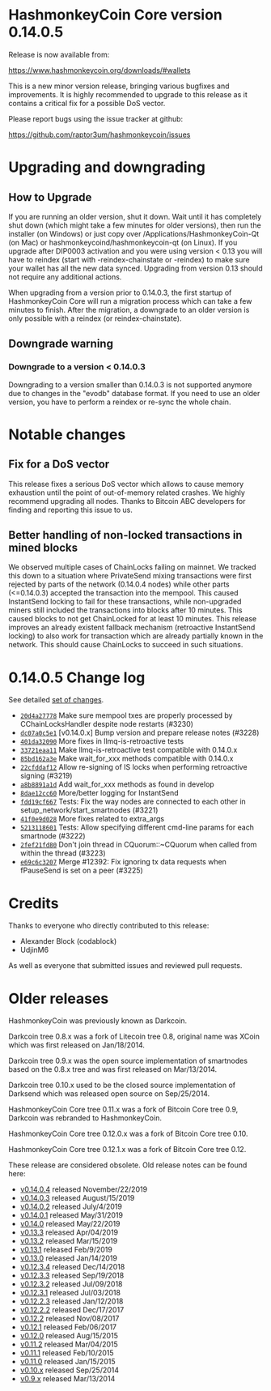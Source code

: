 HashmonkeyCoin Core version 0.14.0.5
==========================

Release is now available from:

  <https://www.hashmonkeycoin.org/downloads/#wallets>

This is a new minor version release, bringing various bugfixes and improvements.
It is highly recommended to upgrade to this release as it contains a critical
fix for a possible DoS vector.

Please report bugs using the issue tracker at github:

  <https://github.com/raptor3um/hashmonkeycoin/issues>


Upgrading and downgrading
=========================

How to Upgrade
--------------

If you are running an older version, shut it down. Wait until it has completely
shut down (which might take a few minutes for older versions), then run the
installer (on Windows) or just copy over /Applications/HashmonkeyCoin-Qt (on Mac) or
hashmonkeycoind/hashmonkeycoin-qt (on Linux). If you upgrade after DIP0003 activation and you were
using version < 0.13 you will have to reindex (start with -reindex-chainstate
or -reindex) to make sure your wallet has all the new data synced. Upgrading from
version 0.13 should not require any additional actions.

When upgrading from a version prior to 0.14.0.3, the
first startup of HashmonkeyCoin Core will run a migration process which can take a few minutes
to finish. After the migration, a downgrade to an older version is only possible with
a reindex (or reindex-chainstate).

Downgrade warning
-----------------

### Downgrade to a version < 0.14.0.3

Downgrading to a version smaller than 0.14.0.3 is not supported anymore due to changes
in the "evodb" database format. If you need to use an older version, you have to perform
a reindex or re-sync the whole chain.

Notable changes
===============

Fix for a DoS vector
--------------------

This release fixes a serious DoS vector which allows to cause memory exhaustion until the point of
out-of-memory related crashes. We highly recommend upgrading all nodes. Thanks to Bitcoin ABC
developers for finding and reporting this issue to us.

Better handling of non-locked transactions in mined blocks
----------------------------------------------------------

We observed multiple cases of ChainLocks failing on mainnet. We tracked this down to a situation where
PrivateSend mixing transactions were first rejected by parts of the network (0.14.0.4 nodes) while other parts
(<=0.14.0.3) accepted the transaction into the mempool. This caused InstantSend locking to fail for these
transactions, while non-upgraded miners still included the transactions into blocks after 10 minutes.
This caused blocks to not get ChainLocked for at least 10 minutes. This release improves an already existent
fallback mechanism (retroactive InstantSend locking) to also work for transaction which are already partially
known in the network. This should cause ChainLocks to succeed in such situations.

0.14.0.5 Change log
===================

See detailed [set of changes](https://github.com/raptor3um/hashmonkeycoin/compare/v0.14.0.4...hashmonkeycoin:v0.14.0.5).

- [`20d4a27778`](https://github.com/raptor3um/hashmonkeycoin/commit/dc07a0c5e1) Make sure mempool txes are properly processed by CChainLocksHandler despite node restarts (#3230)
- [`dc07a0c5e1`](https://github.com/raptor3um/hashmonkeycoin/commit/dc07a0c5e1) [v0.14.0.x] Bump version and prepare release notes (#3228)
- [`401da32090`](https://github.com/raptor3um/hashmonkeycoin/commit/401da32090) More fixes in llmq-is-retroactive tests
- [`33721eaa11`](https://github.com/raptor3um/hashmonkeycoin/commit/33721eaa11) Make llmq-is-retroactive test compatible with 0.14.0.x
- [`85bd162a3e`](https://github.com/raptor3um/hashmonkeycoin/commit/85bd162a3e) Make wait_for_xxx methods compatible with 0.14.0.x
- [`22cfddaf12`](https://github.com/raptor3um/hashmonkeycoin/commit/22cfddaf12) Allow re-signing of IS locks when performing retroactive signing (#3219)
- [`a8b8891a1d`](https://github.com/raptor3um/hashmonkeycoin/commit/a8b8891a1d) Add wait_for_xxx methods as found in develop
- [`8dae12cc60`](https://github.com/raptor3um/hashmonkeycoin/commit/8dae12cc60) More/better logging for InstantSend
- [`fdd19cf667`](https://github.com/raptor3um/hashmonkeycoin/commit/fdd19cf667) Tests: Fix the way nodes are connected to each other in setup_network/start_smartnodes (#3221)
- [`41f0e9d028`](https://github.com/raptor3um/hashmonkeycoin/commit/41f0e9d028) More fixes related to extra_args
- [`5213118601`](https://github.com/raptor3um/hashmonkeycoin/commit/5213118601) Tests: Allow specifying different cmd-line params for each smartnode (#3222)
- [`2fef21fd80`](https://github.com/raptor3um/hashmonkeycoin/commit/2fef21fd80) Don't join thread in CQuorum::~CQuorum when called from within the thread (#3223)
- [`e69c6c3207`](https://github.com/raptor3um/hashmonkeycoin/commit/e69c6c3207) Merge #12392: Fix ignoring tx data requests when fPauseSend is set on a peer (#3225)

Credits
=======

Thanks to everyone who directly contributed to this release:

- Alexander Block (codablock)
- UdjinM6

As well as everyone that submitted issues and reviewed pull requests.

Older releases
==============

HashmonkeyCoin was previously known as Darkcoin.

Darkcoin tree 0.8.x was a fork of Litecoin tree 0.8, original name was XCoin
which was first released on Jan/18/2014.

Darkcoin tree 0.9.x was the open source implementation of smartnodes based on
the 0.8.x tree and was first released on Mar/13/2014.

Darkcoin tree 0.10.x used to be the closed source implementation of Darksend
which was released open source on Sep/25/2014.

HashmonkeyCoin Core tree 0.11.x was a fork of Bitcoin Core tree 0.9,
Darkcoin was rebranded to HashmonkeyCoin.

HashmonkeyCoin Core tree 0.12.0.x was a fork of Bitcoin Core tree 0.10.

HashmonkeyCoin Core tree 0.12.1.x was a fork of Bitcoin Core tree 0.12.

These release are considered obsolete. Old release notes can be found here:

- [v0.14.0.4](https://github.com/raptor3um/hashmonkeycoin/blob/master/doc/release-notes/hashmonkeycoin/release-notes-0.14.0.4.md) released November/22/2019
- [v0.14.0.3](https://github.com/raptor3um/hashmonkeycoin/blob/master/doc/release-notes/hashmonkeycoin/release-notes-0.14.0.3.md) released August/15/2019
- [v0.14.0.2](https://github.com/raptor3um/hashmonkeycoin/blob/master/doc/release-notes/hashmonkeycoin/release-notes-0.14.0.2.md) released July/4/2019
- [v0.14.0.1](https://github.com/raptor3um/hashmonkeycoin/blob/master/doc/release-notes/hashmonkeycoin/release-notes-0.14.0.1.md) released May/31/2019
- [v0.14.0](https://github.com/raptor3um/hashmonkeycoin/blob/master/doc/release-notes/hashmonkeycoin/release-notes-0.14.0.md) released May/22/2019
- [v0.13.3](https://github.com/raptor3um/hashmonkeycoin/blob/master/doc/release-notes/hashmonkeycoin/release-notes-0.13.3.md) released Apr/04/2019
- [v0.13.2](https://github.com/raptor3um/hashmonkeycoin/blob/master/doc/release-notes/hashmonkeycoin/release-notes-0.13.2.md) released Mar/15/2019
- [v0.13.1](https://github.com/raptor3um/hashmonkeycoin/blob/master/doc/release-notes/hashmonkeycoin/release-notes-0.13.1.md) released Feb/9/2019
- [v0.13.0](https://github.com/raptor3um/hashmonkeycoin/blob/master/doc/release-notes/hashmonkeycoin/release-notes-0.13.0.md) released Jan/14/2019
- [v0.12.3.4](https://github.com/raptor3um/hashmonkeycoin/blob/master/doc/release-notes/hashmonkeycoin/release-notes-0.12.3.4.md) released Dec/14/2018
- [v0.12.3.3](https://github.com/raptor3um/hashmonkeycoin/blob/master/doc/release-notes/hashmonkeycoin/release-notes-0.12.3.3.md) released Sep/19/2018
- [v0.12.3.2](https://github.com/raptor3um/hashmonkeycoin/blob/master/doc/release-notes/hashmonkeycoin/release-notes-0.12.3.2.md) released Jul/09/2018
- [v0.12.3.1](https://github.com/raptor3um/hashmonkeycoin/blob/master/doc/release-notes/hashmonkeycoin/release-notes-0.12.3.1.md) released Jul/03/2018
- [v0.12.2.3](https://github.com/raptor3um/hashmonkeycoin/blob/master/doc/release-notes/hashmonkeycoin/release-notes-0.12.2.3.md) released Jan/12/2018
- [v0.12.2.2](https://github.com/raptor3um/hashmonkeycoin/blob/master/doc/release-notes/hashmonkeycoin/release-notes-0.12.2.2.md) released Dec/17/2017
- [v0.12.2](https://github.com/raptor3um/hashmonkeycoin/blob/master/doc/release-notes/hashmonkeycoin/release-notes-0.12.2.md) released Nov/08/2017
- [v0.12.1](https://github.com/raptor3um/hashmonkeycoin/blob/master/doc/release-notes/hashmonkeycoin/release-notes-0.12.1.md) released Feb/06/2017
- [v0.12.0](https://github.com/raptor3um/hashmonkeycoin/blob/master/doc/release-notes/hashmonkeycoin/release-notes-0.12.0.md) released Aug/15/2015
- [v0.11.2](https://github.com/raptor3um/hashmonkeycoin/blob/master/doc/release-notes/hashmonkeycoin/release-notes-0.11.2.md) released Mar/04/2015
- [v0.11.1](https://github.com/raptor3um/hashmonkeycoin/blob/master/doc/release-notes/hashmonkeycoin/release-notes-0.11.1.md) released Feb/10/2015
- [v0.11.0](https://github.com/raptor3um/hashmonkeycoin/blob/master/doc/release-notes/hashmonkeycoin/release-notes-0.11.0.md) released Jan/15/2015
- [v0.10.x](https://github.com/raptor3um/hashmonkeycoin/blob/master/doc/release-notes/hashmonkeycoin/release-notes-0.10.0.md) released Sep/25/2014
- [v0.9.x](https://github.com/raptor3um/hashmonkeycoin/blob/master/doc/release-notes/hashmonkeycoin/release-notes-0.9.0.md) released Mar/13/2014

